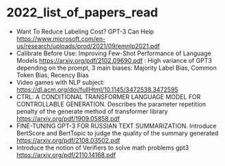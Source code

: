 # 2022_list_of_papers_read

* Want To Reduce Labeling Cost? GPT-3 Can Help https://www.microsoft.com/en-us/research/uploads/prod/2021/09/emnlp2021.pdf
* Calibrate Before Use: Improving Few-Shot Performance of Language Models https://arxiv.org/pdf/2102.09690.pdf : High variance of GPT3 depending on the prompt, 3 main biases: Majority Label Bias, Common Token Bias, Recency Bias 
* Video games with NLP subject: https://dl.acm.org/doi/fullHtml/10.1145/3472538.3472595
* CTRL: A CONDITIONAL TRANSFORMER LANGUAGE MODEL FOR CONTROLLABLE GENERATION. Describes the parameter repetition penalty of the generate method of transformer library https://arxiv.org/pdf/1909.05858.pdf
* FINE-TUNING GPT-3 FOR RUSSIAN TEXT SUMMARIZATION. Introduce BertScore and BertTopic to judge the quality of the summary generated
https://arxiv.org/pdf/2108.03502.pdf
* Introduce the notion of Verifiers to solve math problems gpt3
https://arxiv.org/pdf/2110.14168.pdf

